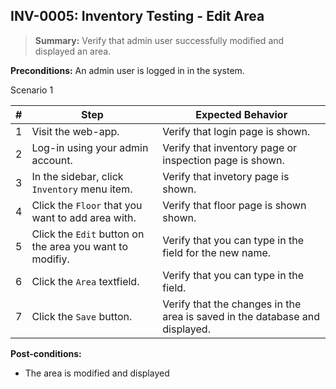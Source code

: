 ## **INV-0005:** Inventory Testing - Edit Area  

> **Summary:** Verify that admin user successfully modified and displayed an area.  <br>

**Preconditions:** An admin user is logged in in the system.

Scenario 1 

 | \# | Step | Expected Behavior | 
 |----|------|-------------------| 
 |  1 |  Visit the web-app.    | Verify that login page is shown.  | 
 |  2 |  Log-in using your admin account.   | Verify that inventory page or inspection page is shown.   | 
 |  3 |  In the sidebar, click `Inventory` menu item.   | Verify that invetory page is shown.   |
 |  4 |  Click the `Floor` that you want to add area with.   | Verify that floor page  is shown shown.   |
 |  5 |  Click the `Edit` button on the area you want to modifiy.   | Verify that you can type in the field for the new name.   |  
 |  6 |  Click the `Area` textfield.   | Verify that you can type in the field.   |  
 |  7 | Click the `Save` button.   | Verify that the changes in the area is saved in the database and displayed.   |  

**Post-conditions:**  

 - The area is modified and displayed
